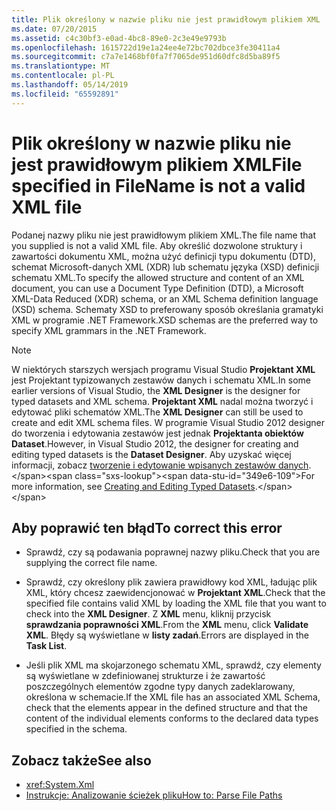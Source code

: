 ```yaml
---
title: Plik określony w nazwie pliku nie jest prawidłowym plikiem XML
ms.date: 07/20/2015
ms.assetid: c4c30bf3-e0ad-4bc8-89e0-2c3e49e9793b
ms.openlocfilehash: 1615722d19e1a24ee4e72bc702dbce3fe30411a4
ms.sourcegitcommit: c7a7e1468bf0fa7f7065de951d60dfc8d5ba89f5
ms.translationtype: MT
ms.contentlocale: pl-PL
ms.lasthandoff: 05/14/2019
ms.locfileid: "65592891"
---
```

# <a name="file-specified-in-filename-is-not-a-valid-xml-file"></a><span data-ttu-id="349e6-102">Plik określony w nazwie pliku nie jest prawidłowym plikiem XML</span><span class="sxs-lookup"><span data-stu-id="349e6-102">File specified in FileName is not a valid XML file</span></span>

<span data-ttu-id="349e6-103">Podanej nazwy pliku nie jest prawidłowym plikiem XML.</span><span class="sxs-lookup"><span data-stu-id="349e6-103">The file name that you supplied is not a valid XML file.</span></span> <span data-ttu-id="349e6-104">Aby określić dozwolone struktury i zawartości dokumentu XML, można użyć definicji typu dokumentu (DTD), schemat Microsoft-danych XML (XDR) lub schematu języka (XSD) definicji schematu XML.</span><span class="sxs-lookup"><span data-stu-id="349e6-104">To specify the allowed structure and content of an XML document, you can use a Document Type Definition (DTD), a Microsoft XML-Data Reduced (XDR) schema, or an XML Schema definition language (XSD) schema.</span></span> <span data-ttu-id="349e6-105">Schematy XSD to preferowany sposób określania gramatyki XML w programie .NET Framework.</span><span class="sxs-lookup"><span data-stu-id="349e6-105">XSD schemas are the preferred way to specify XML grammars in the .NET Framework.</span></span>

> [!NOTE]
> <span data-ttu-id="349e6-106">W niektórych starszych wersjach programu Visual Studio **Projektant XML** jest Projektant typizowanych zestawów danych i schematu XML.</span><span class="sxs-lookup"><span data-stu-id="349e6-106">In some earlier versions of Visual Studio, the **XML Designer** is the designer for typed datasets and XML schema.</span></span> <span data-ttu-id="349e6-107">**Projektant XML** nadal można tworzyć i edytować pliki schematów XML.</span><span class="sxs-lookup"><span data-stu-id="349e6-107">The **XML Designer** can still be used to create and edit XML schema files.</span></span> <span data-ttu-id="349e6-108">W programie Visual Studio 2012 designer do tworzenia i edytowania zestawów jest jednak **Projektanta obiektów Dataset**.</span><span class="sxs-lookup"><span data-stu-id="349e6-108">However, in Visual Studio 2012, the designer for creating and editing typed datasets is the **Dataset Designer**.</span></span> <span data-ttu-id="349e6-109">Aby uzyskać więcej informacji, zobacz [tworzenie i edytowanie wpisanych zestawów danych](https://docs.microsoft.com/previous-versions/visualstudio/visual-studio-2013/314t4see(v=vs.120)).</span><span class="sxs-lookup"><span data-stu-id="349e6-109">For more information, see [Creating and Editing Typed Datasets](https://docs.microsoft.com/previous-versions/visualstudio/visual-studio-2013/314t4see(v=vs.120)).</span></span>

## <a name="to-correct-this-error"></a><span data-ttu-id="349e6-110">Aby poprawić ten błąd</span><span class="sxs-lookup"><span data-stu-id="349e6-110">To correct this error</span></span>

- <span data-ttu-id="349e6-111">Sprawdź, czy są podawania poprawnej nazwy pliku.</span><span class="sxs-lookup"><span data-stu-id="349e6-111">Check that you are supplying the correct file name.</span></span>

- <span data-ttu-id="349e6-112">Sprawdź, czy określony plik zawiera prawidłowy kod XML, ładując plik XML, który chcesz zaewidencjonować w **Projektant XML**.</span><span class="sxs-lookup"><span data-stu-id="349e6-112">Check that the specified file contains valid XML by loading the XML file that you want to check into the **XML Designer**.</span></span> <span data-ttu-id="349e6-113">Z **XML** menu, kliknij przycisk **sprawdzania poprawności XML**.</span><span class="sxs-lookup"><span data-stu-id="349e6-113">From the **XML** menu, click **Validate XML**.</span></span> <span data-ttu-id="349e6-114">Błędy są wyświetlane w **listy zadań**.</span><span class="sxs-lookup"><span data-stu-id="349e6-114">Errors are displayed in the **Task List**.</span></span>

- <span data-ttu-id="349e6-115">Jeśli plik XML ma skojarzonego schematu XML, sprawdź, czy elementy są wyświetlane w zdefiniowanej strukturze i że zawartość poszczególnych elementów zgodne typy danych zadeklarowany, określona w schemacie.</span><span class="sxs-lookup"><span data-stu-id="349e6-115">If the XML file has an associated XML Schema, check that the elements appear in the defined structure and that the content of the individual elements conforms to the declared data types specified in the schema.</span></span>

## <a name="see-also"></a><span data-ttu-id="349e6-116">Zobacz także</span><span class="sxs-lookup"><span data-stu-id="349e6-116">See also</span></span>

- <xref:System.Xml>
- [<span data-ttu-id="349e6-117">Instrukcje: Analizowanie ścieżek pliku</span><span class="sxs-lookup"><span data-stu-id="349e6-117">How to: Parse File Paths</span></span>](../../visual-basic/developing-apps/programming/drives-directories-files/how-to-parse-file-paths.md)
